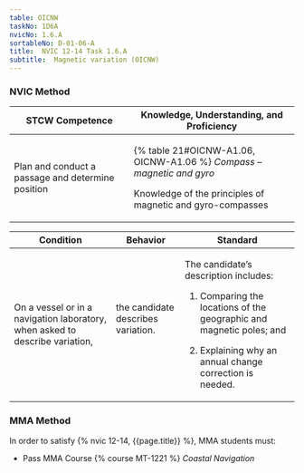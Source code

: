 ```yaml
---
table: OICNW
taskNo: 1D6A
nvicNo: 1.6.A 
sortableNo: D-01-06-A
title:  NVIC 12-14 Task 1.6.A 
subtitle:  Magnetic variation (OICNW)
---
```






### NVIC Method

<a style="display:none;" onclick="togglevisibility('nvic_methods')" >Show NVIC method.</a>

<div id='nvic_methods' class='show'>

<table>
<thead>
<tr>
<th class='forty'> STCW Competence </th>
<th class='sixty'> Knowledge, Understanding, and Proficiency </th>
</tr>
</thead>

<tbody>
<tr><td markdown='1'>

Plan and conduct a passage and determine position

</td><td markdown='1'>

{% table 21#OICNW-A1.06, OICNW-A1.06 %} *Compass – magnetic and gyro*

Knowledge of the principles of magnetic and gyro-compasses

</td></tr>


</tbody>
</table>


<table>
<thead>
<tr><th class='twenty'>  Condition </th><th class='twenty'> Behavior </th><th  class='sixty'>Standard </th></tr>
</thead>
<tbody >



<tr><td markdown='1'>

On a vessel or in a navigation laboratory, when asked to describe variation,

</td><td markdown='1'>

the candidate describes variation.

<br>

<div class="tooltip" markdown='1'>



</div>


</td><td markdown='1'>

The candidate’s description includes:

1. Comparing the locations of the geographic and magnetic poles; and

2. Explaining why an annual change correction is needed.

</td></tr>
</tbody>
</table>
</div>


### MMA Method

In order to satisfy  {% nvic 12-14, {{page.title}}  %}, MMA students must:

* Pass MMA Course {% course MT-1221 %}  *Coastal Navigation*